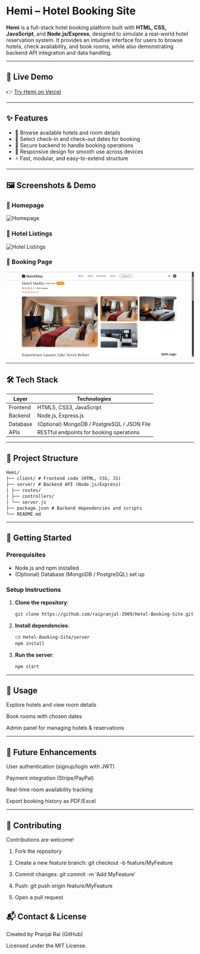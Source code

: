 # Hemi – Hotel Booking Site

**Hemi** is a full-stack hotel booking platform built with **HTML, CSS, JavaScript**, and **Node.js/Express**, designed to simulate a real-world hotel reservation system. It provides an intuitive interface for users to browse hotels, check availability, and book rooms, while also demonstrating backend API integration and data handling.

---

## 🔗 Live Demo  
👉 [Try Hemi on Vercel](https://hemi-lac.vercel.app/)  

---

## ✨ Features

- 🏨 Browse available hotels and room details  
- 📅 Select check-in and check-out dates for booking  
- 🔐 Secure backend to handle booking operations  
- 📱 Responsive design for smooth use across devices  
- ⚡ Fast, modular, and easy-to-extend structure  

---

## 🖼 Screenshots & Demo

### 🔹 Homepage  
![Homepage](screenshots/homepage.png)

### 🔹 Hotel Listings  
![Hotel Listings](screenshots/hotel-listings.png)

### 🔹 Booking Page  
![Booking Page](screenshots/booking.png) 

---

## 🛠 Tech Stack

| Layer      | Technologies                               |
|------------|--------------------------------------------|
| Frontend   | HTML5, CSS3, JavaScript                     |
| Backend    | Node.js, Express.js                         |
| Database   | (Optional) MongoDB / PostgreSQL / JSON File |
| APIs       | RESTful endpoints for booking operations    |

---

## 📂 Project Structure

```
Hemi/
├── client/ # Frontend code (HTML, CSS, JS)
├── server/ # Backend API (Node.js/Express)
│ ├── routes/
│ ├── controllers/
│ └── server.js
├── package.json # Backend dependencies and scripts
└── README.md
```


---

## 🚀 Getting Started

### Prerequisites
- Node.js and npm installed
- (Optional) Database (MongoDB / PostgreSQL) set up

### Setup Instructions
1. **Clone the repository**:
   ```bash
   git clone https://github.com/raipranjal-2909/Hotel-Booking-Site.git
   ```

2. **Install dependencies**:
   ```bash
   cd Hotel-Booking-Site/server
   npm install
   ```

3. **Run the server**:
   ```bash
   npm start
   ```

---

##  🎯 Usage

Explore hotels and view room details

Book rooms with chosen dates

Admin panel for managing hotels & reservations

---

##  🔮 Future Enhancements

User authentication (signup/login with JWT)

Payment integration (Stripe/PayPal)

Real-time room availability tracking

Export booking history as PDF/Excel

---

## 🤝 Contributing

Contributions are welcome!

1. Fork the repository
2. Create a new feature branch: git checkout -b feature/MyFeature
3. Commit changes: git commit -m 'Add MyFeature'

4. Push: git push origin feature/MyFeature

5. Open a pull request

## 📬 Contact & License

Created by Pranjal Rai (GitHub)

Licensed under the MIT License.
